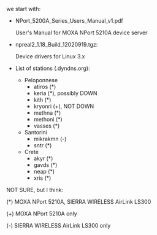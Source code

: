 we start with:

 - NPort_5200A_Series_Users_Manual_v1.pdf

    User's Manual for MOXA NPort 5210A device server

 - npreal2_1.18_Build_12020919.tgz:

    Device drivers for Linux 3.x

 - List of stations (.dyndns.org):
     - Peloponnese
         - atiros (*)
         - keria (*), possibly DOWN
         - kith (*)
         - kryonri (+), NOT DOWN
         - methna (*)
         - methoni (*)
         - vasses (*)
     - Santorini
         - mikrakmn (-)
         - sntr (*)
     - Crete
         - akyr (*)
         - gavds (*)
         - neap (*)
         - xris (*)


NOT SURE, but I think:

(*) MOXA NPort 5210A, SIERRA WIRELESS AirLink LS300

(+) MOXA NPort 5210A only

(-) SIERRA WIRELESS AirLink LS300 only
